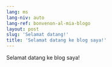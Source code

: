 ```yaml
---
lang: ms
lang-niv: auto
lang-ref: bonvenon-al-mia-blogo
layout: post
slug: 'Selamat datang!'
title: 'Selamat datang ke blog saya!'
---
```


Selamat datang ke blog saya!
